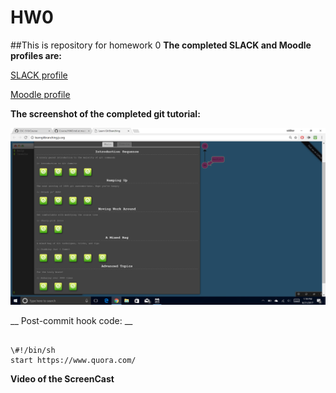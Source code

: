 # HW0
##This is repository for homework 0
__The completed SLACK and Moodle profiles are:__

[SLACK profile](https://csc510-fall2017.slack.com/threads/team/ubhosle/)

[Moodle profile](https://moodle-projects.wolfware.ncsu.edu/user/profile.php?id=222671)

__The screenshot of the completed git tutorial:__

![Completed Tutorial](/completed_GIT_tutorial.png)


__ Post-commit hook code: __
```  

\#!/bin/sh    
start https://www.quora.com/
```

__Video of the ScreenCast__

